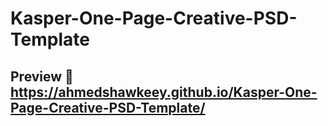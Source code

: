 # Kasper-One-Page-Creative-PSD-Template

## Preview 👀 https://ahmedshawkeey.github.io/Kasper-One-Page-Creative-PSD-Template/
